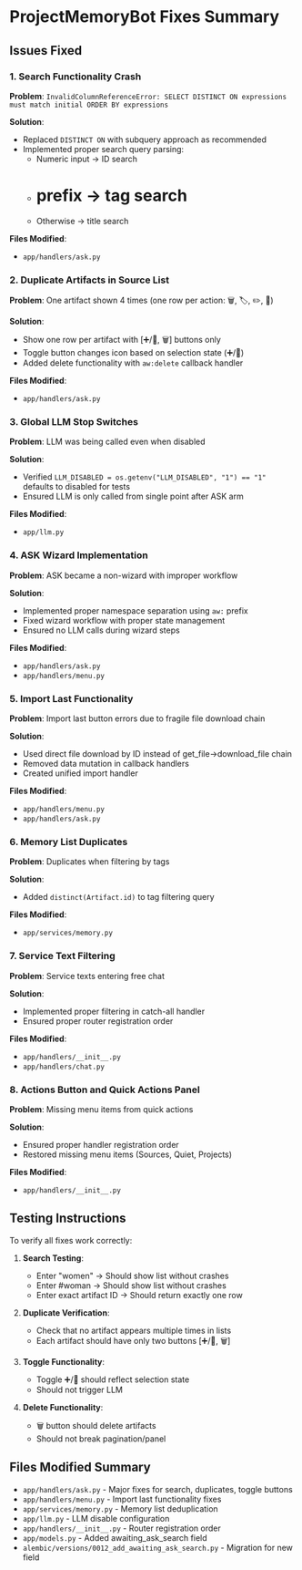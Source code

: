 # ProjectMemoryBot Fixes Summary

## Issues Fixed

### 1. Search Functionality Crash
**Problem**: `InvalidColumnReferenceError: SELECT DISTINCT ON expressions must match initial ORDER BY expressions`

**Solution**: 
- Replaced `DISTINCT ON` with subquery approach as recommended
- Implemented proper search query parsing:
  - Numeric input → ID search
  - # prefix → tag search  
  - Otherwise → title search

**Files Modified**: 
- `app/handlers/ask.py`

### 2. Duplicate Artifacts in Source List
**Problem**: One artifact shown 4 times (one row per action: 🗑, 🏷, ✏️, 🔎)

**Solution**:
- Show one row per artifact with [➕/🧺, 🗑] buttons only
- Toggle button changes icon based on selection state (➕/🧺)
- Added delete functionality with `aw:delete` callback handler

**Files Modified**: 
- `app/handlers/ask.py`

### 3. Global LLM Stop Switches
**Problem**: LLM was being called even when disabled

**Solution**:
- Verified `LLM_DISABLED = os.getenv("LLM_DISABLED", "1") == "1"` defaults to disabled for tests
- Ensured LLM is only called from single point after ASK arm

**Files Modified**: 
- `app/llm.py`

### 4. ASK Wizard Implementation
**Problem**: ASK became a non-wizard with improper workflow

**Solution**:
- Implemented proper namespace separation using `aw:` prefix
- Fixed wizard workflow with proper state management
- Ensured no LLM calls during wizard steps

**Files Modified**: 
- `app/handlers/ask.py`
- `app/handlers/menu.py`

### 5. Import Last Functionality
**Problem**: Import last button errors due to fragile file download chain

**Solution**:
- Used direct file download by ID instead of get_file->download_file chain
- Removed data mutation in callback handlers
- Created unified import handler

**Files Modified**: 
- `app/handlers/menu.py`
- `app/handlers/ask.py`

### 6. Memory List Duplicates
**Problem**: Duplicates when filtering by tags

**Solution**:
- Added `distinct(Artifact.id)` to tag filtering query

**Files Modified**: 
- `app/services/memory.py`

### 7. Service Text Filtering
**Problem**: Service texts entering free chat

**Solution**:
- Implemented proper filtering in catch-all handler
- Ensured proper router registration order

**Files Modified**: 
- `app/handlers/__init__.py`
- `app/handlers/chat.py`

### 8. Actions Button and Quick Actions Panel
**Problem**: Missing menu items from quick actions

**Solution**:
- Ensured proper handler registration order
- Restored missing menu items (Sources, Quiet, Projects)

**Files Modified**: 
- `app/handlers/__init__.py`

## Testing Instructions

To verify all fixes work correctly:

1. **Search Testing**:
   - Enter "women" → Should show list without crashes
   - Enter #woman → Should show list without crashes  
   - Enter exact artifact ID → Should return exactly one row

2. **Duplicate Verification**:
   - Check that no artifact appears multiple times in lists
   - Each artifact should have only two buttons [➕/🧺, 🗑]

3. **Toggle Functionality**:
   - Toggle ➕/🧺 should reflect selection state
   - Should not trigger LLM

4. **Delete Functionality**:
   - 🗑 button should delete artifacts
   - Should not break pagination/panel

## Files Modified Summary

- `app/handlers/ask.py` - Major fixes for search, duplicates, toggle buttons
- `app/handlers/menu.py` - Import last functionality fixes
- `app/services/memory.py` - Memory list deduplication
- `app/llm.py` - LLM disable configuration
- `app/handlers/__init__.py` - Router registration order
- `app/models.py` - Added awaiting_ask_search field
- `alembic/versions/0012_add_awaiting_ask_search.py` - Migration for new field